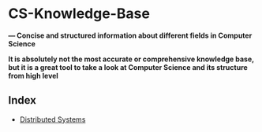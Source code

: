 # CS-Knowledge-Base

**— Concise and structured information about different fields in Computer Science**

**It is absolutely not the most accurate or comprehensive knowledge base, but it is a great tool to take a look at Computer Science and its structure from high level**

## Index
* [Distributed Systems](Distributed%20Systems/Distributed%20Systems.md)
